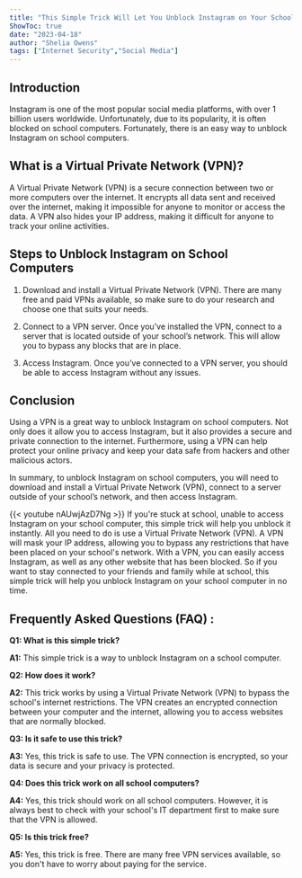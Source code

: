 ```yaml
---
title: "This Simple Trick Will Let You Unblock Instagram on Your School Computer Instantly!"
ShowToc: true 
date: "2023-04-18"
author: "Shelia Owens" 
tags: ["Internet Security","Social Media"]
---
```

## Introduction

Instagram is one of the most popular social media platforms, with over 1 billion users worldwide. Unfortunately, due to its popularity, it is often blocked on school computers. Fortunately, there is an easy way to unblock Instagram on school computers.

## What is a Virtual Private Network (VPN)? 

A Virtual Private Network (VPN) is a secure connection between two or more computers over the internet. It encrypts all data sent and received over the internet, making it impossible for anyone to monitor or access the data. A VPN also hides your IP address, making it difficult for anyone to track your online activities.

## Steps to Unblock Instagram on School Computers 

1. Download and install a Virtual Private Network (VPN). There are many free and paid VPNs available, so make sure to do your research and choose one that suits your needs. 

2. Connect to a VPN server. Once you’ve installed the VPN, connect to a server that is located outside of your school’s network. This will allow you to bypass any blocks that are in place. 

3. Access Instagram. Once you’ve connected to a VPN server, you should be able to access Instagram without any issues.

## Conclusion 

Using a VPN is a great way to unblock Instagram on school computers. Not only does it allow you to access Instagram, but it also provides a secure and private connection to the internet. Furthermore, using a VPN can help protect your online privacy and keep your data safe from hackers and other malicious actors. 

In summary, to unblock Instagram on school computers, you will need to download and install a Virtual Private Network (VPN), connect to a server outside of your school’s network, and then access Instagram.

{{< youtube nAUwjAzD7Ng >}} 
If you're stuck at school, unable to access Instagram on your school computer, this simple trick will help you unblock it instantly. All you need to do is use a Virtual Private Network (VPN). A VPN will mask your IP address, allowing you to bypass any restrictions that have been placed on your school's network. With a VPN, you can easily access Instagram, as well as any other website that has been blocked. So if you want to stay connected to your friends and family while at school, this simple trick will help you unblock Instagram on your school computer in no time.

## Frequently Asked Questions (FAQ) :
**Q1: What is this simple trick?**

**A1:** This simple trick is a way to unblock Instagram on a school computer.

**Q2: How does it work?**

**A2:** This trick works by using a Virtual Private Network (VPN) to bypass the school's internet restrictions. The VPN creates an encrypted connection between your computer and the internet, allowing you to access websites that are normally blocked.

**Q3: Is it safe to use this trick?**

**A3:** Yes, this trick is safe to use. The VPN connection is encrypted, so your data is secure and your privacy is protected.

**Q4: Does this trick work on all school computers?**

**A4:** Yes, this trick should work on all school computers. However, it is always best to check with your school's IT department first to make sure that the VPN is allowed.

**Q5: Is this trick free?**

**A5:** Yes, this trick is free. There are many free VPN services available, so you don't have to worry about paying for the service.


